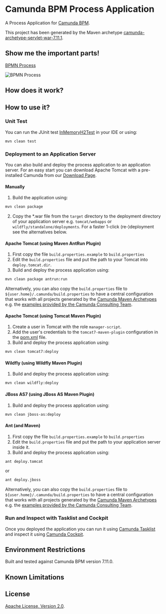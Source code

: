 # Camunda BPM Process Application
A Process Application for [Camunda BPM](http://docs.camunda.org).

This project has been generated by the Maven archetype
[camunda-archetype-servlet-war-7.11.1](http://docs.camunda.org/latest/guides/user-guide/#process-applications-maven-project-templates-archetypes).

## Show me the important parts!
[BPMN Process](src/main/resources/process.bpmn)

![BPMN Process](src/main/resources/process.png)

## How does it work?

## How to use it?

### Unit Test
You can run the JUnit test [InMemoryH2Test](src/main/resources/archetype-resources/src/test/java/InMemoryH2Test.java) in your IDE or using:
```bash
mvn clean test
```

### Deployment to an Application Server
You can also build and deploy the process application to an application server.
For an easy start you can download Apache Tomcat with a pre-installed Camunda
from our [Download Page](https://camunda.com/download/).

#### Manually
1. Build the application using:
```bash
mvn clean package
```
2. Copy the *.war file from the `target` directory to the deployment directory
of your application server e.g. `tomcat/webapps` or `wildfly/standalone/deployments`.
For a faster 1-click (re-)deployment see the alternatives below.

#### Apache Tomcat (using Maven AntRun Plugin)
1. First copy the file `build.properties.example` to `build.properties`
2. Edit the `build.properties` file and put the path to your Tomcat into `deploy.tomcat.dir`.
3. Build and deploy the process application using:
```bash
mvn clean package antrun:run
```

Alternatively, you can also copy the `build.properties` file to `${user.home}/.camunda/build.properties`
to have a central configuration that works with all projects generated by the
[Camunda Maven Archetypes](http://docs.camunda.org/latest/guides/user-guide/#process-applications-maven-project-templates-archetypes) e.g. the [examples provided by the Camunda Consulting Team](https://github.com/camunda-consulting/code).

#### Apache Tomcat (using Tomcat Maven Plugin)
1. Create a user in Tomcat with the role `manager-script`.
2. Add the user's credentials to the `tomcat7-maven-plugin` configuration in the [pom.xml](pom.xml) file.
3. Build and deploy the process application using:
```bash
mvn clean tomcat7:deploy
```

#### Wildfly (using Wildfly Maven Plugin)
1. Build and deploy the process application using:
```bash
mvn clean wildfly:deploy
```

#### JBoss AS7 (using JBoss AS Maven Plugin)
1. Build and deploy the process application using:
```bash
mvn clean jboss-as:deploy
```

#### Ant (and Maven)
1. First copy the file `build.properties.example` to `build.properties`
2. Edit the `build.properties` file and put the path to your application server inside it.
3. Build and deploy the process application using:
```bash
ant deploy.tomcat
```
or
```bash
ant deploy.jboss
```

Alternatively, you can also copy the `build.properties` file to `${user.home}/.camunda/build.properties`
to have a central configuration that works with all projects generated by the
[Camunda Maven Archetypes](http://docs.camunda.org/latest/guides/user-guide/#process-applications-maven-project-templates-archetypes) e.g. the [examples provided by the Camunda Consulting Team](https://github.com/camunda-consulting/code).

### Run and Inspect with Tasklist and Cockpit
Once you deployed the application you can run it using
[Camunda Tasklist](http://docs.camunda.org/latest/guides/user-guide/#tasklist)
and inspect it using
[Camunda Cockpit](http://docs.camunda.org/latest/guides/user-guide/#cockpit).

## Environment Restrictions
Built and tested against Camunda BPM version 7.11.0.

## Known Limitations

## License
[Apache License, Version 2.0](http://www.apache.org/licenses/LICENSE-2.0).

<!-- HTML snippet for index page
  <tr>
    <td><img src="snippets/SimpleDemo/src/main/resources/process.png" width="100"></td>
    <td><a href="snippets/SimpleDemo">Camunda BPM Process Application</a></td>
    <td>A Process Application for [Camunda BPM](http://docs.camunda.org).</td>
  </tr>
-->
<!-- Tweet
New @Camunda example: Camunda BPM Process Application - A Process Application for [Camunda BPM](http://docs.camunda.org). https://github.com/camunda-consulting/code/tree/master/snippets/SimpleDemo
-->